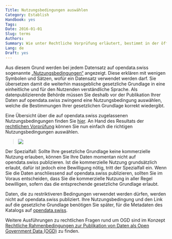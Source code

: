 ```yaml
---
Title: Nutzungsbedingungen auswählen
Category: Establish
Handbook: yes
Tags:
Date: 2016-01-01
Slug: terms
Authors:
Summary: Wie unter Rechtliche Vorprüfung erläutert, bestimmt in der öffentlichen Verwaltung in aller Regel eine gesetzliche Grundlage, unter welchen Bedingungen ein Datensatz verwendet werden darf. Für die Nutzenden dieser Daten, sind die Gesetze und Verordnungen jedoch häufig schwierig zu verstehen. Ausserdem ist es angesichts der Vielfalt an Gesetzen nicht einfach, die Übersicht zu bewahren.
Lang: de
Draft: yes
---
```


Aus diesem Grund werden bei jedem Datensatz auf opendata.swiss sogenannte [„Nutzungsbedingungen“](https://opendata.swiss/de/terms-of-use/) angezeigt. Diese erklären mit wenigen Symbolen und Sätzen, wofür ein Datensatz verwendet werden darf. Sie übersetzen damit die weiterhin massgebliche gesetzliche Grundlage in eine einheitliche und für den Nutzenden verständliche Sprache. Als datenpublizierende Behörde müssen Sie deshalb vor der Publikation Ihrer Daten auf opendata.swiss zwingend eine Nutzungsbedingung auswählen, welche die Bestimmungen Ihrer gesetzlichen Grundlage korrekt wiedergibt.

Eine Übersicht über die auf opendata.swiss zugelassenen Nutzungsbedingungen finden Sie [hier](https://opendata.swiss/de/terms-of-use/). An Hand des Resultats der [rechtlichen Vorprüfung](/de/establish/frameworks) können Sie nun einfach die richtigen Nutzungsbedingungen auswählen.

> ![](../../images/prepare-terms-overview.png)

Der Spezialfall: Sollte Ihre gesetzliche Grundlage keine kommerzielle Nutzung erlauben, können Sie Ihre Daten momentan nicht auf opendata.swiss publizieren. Ist die kommerzielle Nutzung grundsätzlich erlaubt, dafür ist jedoch eine Bewilligung nötig, tritt der Spezialfall ein. Wenn Sie die Daten anschliessend auf opendata.swiss publizieren, sollten Sie im Voraus entscheiden, dass Sie die kommerzielle Nutzung in aller Regel bewilligen, sofern das die entsprechende gesetzliche Grundlage erlaubt.

Daten, die zu restriktiveren Bedingungen verwendet werden dürfen, werden nicht auf opendata.swiss publiziert. Ihre Nutzungsbedingung und den Link auf die gesetzliche Grundlage benötigen Sie später, für die Metadaten des Katalogs auf [opendata.swiss](http://opendata.swiss).

Weitere Ausführungen zu rechtlichen Fragen rund um OGD sind im Konzept [Rechtliche Rahmenbedingungen zur Publikation von Daten als Open Government Data (OGD)](/de/library/konzept-rechtliche-rahmen) zu finden.

